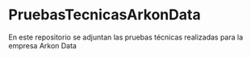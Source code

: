 # PruebasTecnicasArkonData
En este repositorio se adjuntan las pruebas técnicas realizadas para la empresa Arkon Data 
